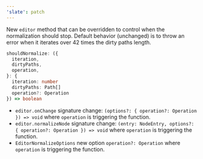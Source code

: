 ```yaml
---
'slate': patch
---
```


New `editor` method that can be overridden to control when the normalization should stop. Default behavior (unchanged) is to throw an error when it iterates over 42 times the dirty paths length.

```ts
shouldNormalize: ({
  iteration,
  dirtyPaths,
  operation,
}: {
  iteration: number
  dirtyPaths: Path[]
  operation?: Operation
}) => boolean
```

- `editor.onChange` signature change: `(options?: { operation?: Operation }) => void` where `operation` is triggering the function.
- `editor.normalizeNode` signature change: `(entry: NodeEntry, options?: { operation?: Operation }) => void` where `operation` is triggering the function.
- `EditorNormalizeOptions` new option `operation?: Operation` where `operation` is triggering the function.
